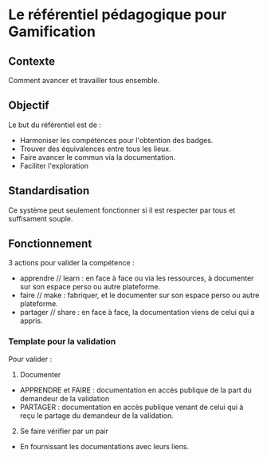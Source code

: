# Le référentiel pédagogique pour Gamification

## Contexte

Comment avancer et travailler tous ensemble.

## Objectif

Le but du référentiel est de :
- Harmoniser les compétences pour l'obtention des badges. 
- Trouver des équivalences entre tous les lieux.
- Faire avancer le commun via la documentation.
- Faciliter l'exploration

## Standardisation

Ce système peut seulement fonctionner si il est respecter par tous et suffisament souple.

## Fonctionnement

3 actions pour valider la compétence :
- apprendre // learn : en face à face ou via les ressources, à documenter sur son espace perso ou autre plateforme.
- faire // make : fabriquer, et le documenter sur son espace perso ou autre plateforme.
- partager // share : en face à face, la documentation viens de celui qui a appris.



### Template pour la validation

Pour valider : 

1. Documenter
- APPRENDRE et FAIRE : documentation en accès publique de la part du demandeur de la validation
- PARTAGER : documentation en accès publique venant de celui qui à reçu le partage du demandeur de la validation.

2. Se faire vérifier par un pair
- En fournissant les documentations avec leurs liens. 

